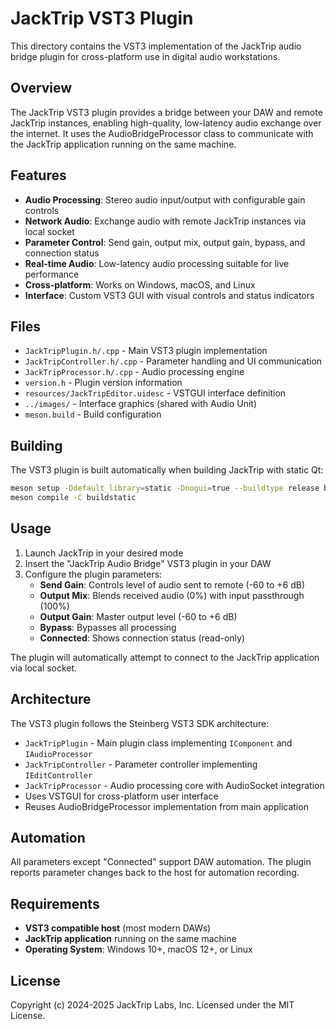 # JackTrip VST3 Plugin

This directory contains the VST3 implementation of the JackTrip audio bridge plugin for cross-platform use in digital audio workstations.

## Overview

The JackTrip VST3 plugin provides a bridge between your DAW and remote JackTrip instances, enabling high-quality, low-latency audio exchange over the internet. It uses the AudioBridgeProcessor class to communicate with the JackTrip application running on the same machine.

## Features

- **Audio Processing**: Stereo audio input/output with configurable gain controls
- **Network Audio**: Exchange audio with remote JackTrip instances via local socket
- **Parameter Control**: Send gain, output mix, output gain, bypass, and connection status
- **Real-time Audio**: Low-latency audio processing suitable for live performance
- **Cross-platform**: Works on Windows, macOS, and Linux
- **Interface**: Custom VST3 GUI with visual controls and status indicators

## Files

- `JackTripPlugin.h/.cpp` - Main VST3 plugin implementation
- `JackTripController.h/.cpp` - Parameter handling and UI communication
- `JackTripProcessor.h/.cpp` - Audio processing engine
- `version.h` - Plugin version information
- `resources/JackTripEditor.uidesc` - VSTGUI interface definition
- `../images/` - Interface graphics (shared with Audio Unit)
- `meson.build` - Build configuration

## Building

The VST3 plugin is built automatically when building JackTrip with static Qt:

```bash
meson setup -Ddefault_library=static -Dnogui=true --buildtype release buildstatic
meson compile -C buildstatic
```

## Usage

1. Launch JackTrip in your desired mode
2. Insert the "JackTrip Audio Bridge" VST3 plugin in your DAW
3. Configure the plugin parameters:
   - **Send Gain**: Controls level of audio sent to remote (-60 to +6 dB)
   - **Output Mix**: Blends received audio (0%) with input passthrough (100%)
   - **Output Gain**: Master output level (-60 to +6 dB)
   - **Bypass**: Bypasses all processing
   - **Connected**: Shows connection status (read-only)

The plugin will automatically attempt to connect to the JackTrip application via local socket.

## Architecture

The VST3 plugin follows the Steinberg VST3 SDK architecture:

- `JackTripPlugin` - Main plugin class implementing `IComponent` and `IAudioProcessor`
- `JackTripController` - Parameter controller implementing `IEditController`
- `JackTripProcessor` - Audio processing core with AudioSocket integration
- Uses VSTGUI for cross-platform user interface
- Reuses AudioBridgeProcessor implementation from main application

## Automation

All parameters except "Connected" support DAW automation. The plugin reports parameter changes back to the host for automation recording.

## Requirements

- **VST3 compatible host** (most modern DAWs)
- **JackTrip application** running on the same machine
- **Operating System**: Windows 10+, macOS 12+, or Linux

## License

Copyright (c) 2024-2025 JackTrip Labs, Inc.
Licensed under the MIT License.
